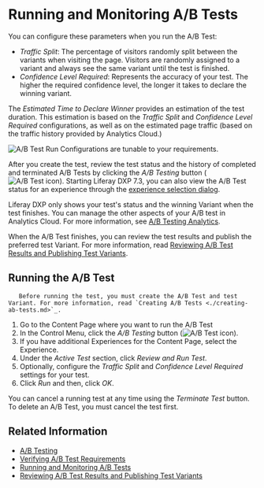 # Running and Monitoring A/B Tests

You can configure these parameters when you run the A/B Test:

- *Traffic Split*: The percentage of visitors randomly split between the variants when visiting the page. Visitors are randomly assigned to a variant and always see the same variant until the test is finished.	
- *Confidence Level Required*: Represents the accuracy of your test. The higher the required confidence level, the longer it takes to declare the winning variant.

The *Estimated Time to Declare Winner* provides an estimation of the test duration. This estimation is based on the *Traffic Split* and *Confidence Level Required* configurations, as well as on the estimated page traffic (based on the traffic history provided by Analytics Cloud.)

![A/B Test Run Configurations are tunable to your requirements.](running-and-monitoring-ab-tests/images/01.png)

After you create the test, review the test status and the history of completed and terminated A/B Tests by clicking the *A/B Testing* button (![A/B Test icon](../../../images/icon-ab-testing.png)). Starting Liferay DXP 7.3, you can also view the A/B Test status for an experience through the [experience selection dialog](../../personalizing-site-experience/experience-personalization/creating-and-managing-experiences.md).

Liferay DXP only shows your test's status and the winning Variant when the test finishes. You can manage the other aspects of your A/B test in Analytics Cloud. For more information, see [A/B Testing Analytics](https://learn.liferay.com/analytics-cloud/latest/en/touchpoints/a-b-testing.html).

When the A/B Test finishes, you can review the test results and publish the preferred test Variant. For more information, read [Reviewing A/B Test Results and Publishing Test Variants](./reviewing-ab-test-results-and-publishing-test-variants.md).

## Running the A/B Test

```note::
   Before running the test, you must create the A/B Test and test Variant. For more information, read `Creating A/B Tests <./creating-ab-tests.md>`_.
```

1. Go to the Content Page where you want to run the A/B Test
1. In the Control Menu, click the *A/B Testing* button (![A/B Test icon](../../../images/icon-ab-testing.png)).
1. If you have additional Experiences for the Content Page, select the Experience.
1. Under the *Active Test* section, click *Review and Run Test*.
1. Optionally, configure the *Traffic Split* and *Confidence Level Required* settings for your test.
1. Click *Run* and then, click *OK*.

You can cancel a running test at any time using the *Terminate Test* button. To delete an A/B Test, you must cancel the test first.

## Related Information

- [A/B Testing](./ab-testing.md)
- [Verifying A/B Test Requirements](./verifying-ab-test-requirements.md)
- [Running and Monitoring A/B Tests](./running-and-monitoring-ab-tests)
- [Reviewing A/B Test Results and Publishing Test Variants](./reviewing-ab-test-results-and-publishing-test-variants.md)
